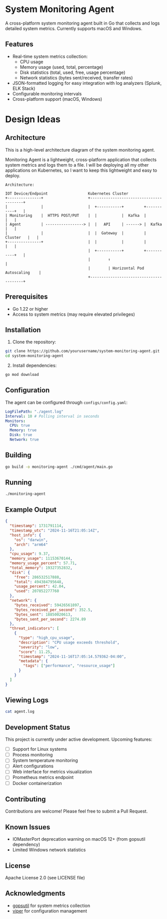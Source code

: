 # System Monitoring Agent

A cross-platform system monitoring agent built in Go that collects and logs detailed system metrics. Currently supports macOS and Windows.

## Features

- Real-time system metrics collection:
  - CPU usage
  - Memory usage (used, total, percentage)
  - Disk statistics (total, used, free, usage percentage)
  - Network statistics (bytes sent/received, transfer rates)
- JSON-formatted logging for easy integration with log analyzers (Splunk, ELK Stack)
- Configurable monitoring intervals
- Cross-platform support (macOS, Windows)

# Design Ideas

## Architecture

This is a high-level architecture diagram of the system monitoring agent.

Monitoring Agent is a lightweight, cross-platform application that collects system metrics and logs them to a file. I will be deploying all my other applications on Kubernetes, so I want to keep this lightweight and easy to deploy.

```plaintext
Architecture:

IOT Device/Endpoint                  Kubernetes Cluster
+---------------+                    +----------------------------------------+
|               |                    |  +-----------+         +-----------+   |
| Monitoring    |  HTTPS POST/PUT    |  |           |  Kafka  |           |   |
| Agent         | -----------------> |  |   API     | ------> |  Kafka    |   |
|               |                    |  |  Gateway  |         | Cluster   |   |
+---------------+                    |  |           |         |           |   |
                                     |  +-----------+         +-----------+   |
                                     |        ↑                               |
                                     |        | Horizontal Pod Autoscaling    |
                                     +----------------------------------------+
```

## Prerequisites

- Go 1.22 or higher
- Access to system metrics (may require elevated privileges)

## Installation

1. Clone the repository:

```bash
git clone https://github.com/yourusername/system-monitoring-agent.git
cd system-monitoring-agent
```

2. Install dependencies:

```bash
go mod download
```

## Configuration

The agent can be configured through `configs/config.yaml`:

```yaml
LogFilePath: "./agent.log"
Interval: 10 # Polling interval in seconds
Monitors:
  CPU: true
  Memory: true
  Disk: true
  Network: true
```

## Building

```bash
go build -o monitoring-agent ./cmd/agent/main.go
```

## Running

```bash
./monitoring-agent
```

## Example Output

```json
{
  "timestamp": 1731791114,
  "timestamp_utc": "2024-11-16T21:05:14Z",
  "host_info": {
    "os": "darwin",
    "arch": "arm64"
  },
  "cpu_usage": 9.37,
  "memory_usage": 11153670144,
  "memory_usage_percent": 57.71,
  "total_memory": 19327352832,
  "disk": {
    "free": 286532517888,
    "total": 494384795648,
    "usage_percent": 42.04,
    "used": 207852277760
  },
  "network": {
    "bytes_received": 59426561897,
    "bytes_received_per_second": 352.5,
    "bytes_sent": 18850020613,
    "bytes_sent_per_second": 2274.89
  },
  "threat_indicators": [
    {
      "type": "high_cpu_usage",
      "description": "CPU usage exceeds threshold",
      "severity": "low",
      "score": 11.25,
      "timestamp": "2024-11-16T17:05:14.579362-04:00",
      "metadata": {
        "tags": ["performance", "resource_usage"]
      }
    }
  ]
}
```

## Viewing Logs

```bash
cat agent.log
```

## Development Status

This project is currently under active development. Upcoming features:

- [ ] Support for Linux systems
- [ ] Process monitoring
- [ ] System temperature monitoring
- [ ] Alert configurations
- [ ] Web interface for metrics visualization
- [ ] Prometheus metrics endpoint
- [ ] Docker containerization

## Contributing

Contributions are welcome! Please feel free to submit a Pull Request.

## Known Issues

- IOMasterPort deprecation warning on macOS 12+ (from gopsutil dependency)
- Limited Windows network statistics

## License

Apache License 2.0 (see LICENSE file)

## Acknowledgments

- [gopsutil](https://github.com/shirou/gopsutil) for system metrics collection
- [viper](https://github.com/spf13/viper) for configuration management
